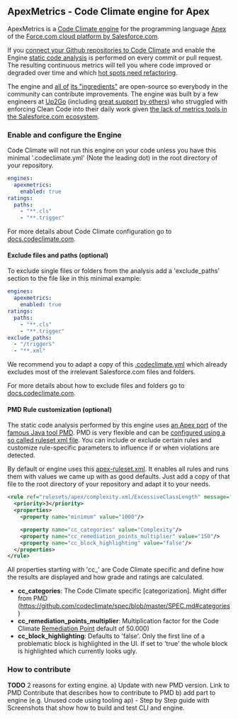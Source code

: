 ## ApexMetrics - Code Climate engine for Apex

ApexMetrics is a [Code Climate engine](https://codeclimate.com/engines) for the programming language [Apex](https://developer.salesforce.com/docs/atlas.en-us.apexcode.meta/apexcode/) of the [Force.com cloud platform by Salesforce.com](http://www.salesforce.com/platform/products/force).

If you [connect your Github repositories to Code Climate](https://docs.codeclimate.com/docs/importing-repositories) and enable the Engine [static code analysis](http://stackoverflow.com/questions/49716/what-is-static-code-analysis) is performed on every commit or pull request. The resulting continuous metrics will tell you where code improved or degraded over time and which [hot spots need refactoring](http://blog.xebia.com/static-code-analysis-is-just-tip-of-the-iceberg/).

The engine and [all of](https://github.com/forcedotcom/idecore/tree/b5bf3a1cb6e8d94aaac10f375c771ec8eab821ba/com.salesforce.ide.apex.core/lib) [its "ingredients"](https://github.com/Up2Go/pmd) are open-source so everybody in the community can contribute improvements. The engine was built by a few engineers at [Up2Go](https://github.com/Up2Go) (including [great support](https://github.com/Up2Go/pmd/pull/7) [by others](https://github.com/forcedotcom/idecore/issues/167)) who struggled with enforcing Clean Code into their daily work given [the lack of metrics tools in the Salesforce.com ecosystem](http://salesforce.stackexchange.com/questions/1697/apex-static-code-analysis). 

### Enable and configure the Engine

Code Climate will not run this engine on your code unless you have this minimal '.codeclimate.yml' (Note the leading dot) in the root directory of your repository. 

```yaml
engines:
  apexmetrics:
    enabled: true
ratings:
  paths:
    - "**.cls"
    - "**.trigger"
```

For more details about Code Climate configuration go to [docs.codeclimate.com](https://docs.codeclimate.com/docs/configuring-your-code-climate-analysis).

#### Exclude files and paths (optional)
To exclude single files or folders from the analysis add a 'exclude_paths' section to the file like in this minimal example:

```yaml
engines:
  apexmetrics:
    enabled: true
ratings:
  paths:
    - "**.cls"
    - "**.trigger"
exclude_paths:
  - "/triggers"
  - "**.xml"
```

We recommend you to adapt a copy of this [.codeclimate.yml](https://github.com/Up2Go/codeclimate-apex/blob/master/resources/.codeclimate.yml) which already excludes most of the irrelevant Salesforce.com files and folders.

For more details about how to exclude files and folders go to [docs.codeclimate.com](https://docs.codeclimate.com/docs/excluding-files-and-folders).


#### PMD Rule customization (optional)

The static code analysis performed by this engine uses [an Apex port](https://github.com/pmd/pmd/tree/master/pmd-apex) of the [famous Java tool PMD](https://pmd.github.io/). PMD is very flexible and can be [configured using a so called ruleset xml file](http://pmd.sourceforge.net/pmd-4.3.0/howtomakearuleset.html). You can include or exclude certain rules and customize rule-specific parameters to influence if or when violations are detected.

By default or engine uses this [apex-ruleset.xml](https://github.com/Up2Go/codeclimate-apex/blob/master/apex-ruleset.xml). It enables all rules and runs them with values we came up with as good defaults. Just add a copy of that file to the root directory of your repository and adapt it to your needs.

```xml
<rule ref="rulesets/apex/complexity.xml/ExcessiveClassLength" message="Avoid really long classes (lines of code)">
  <priority>3</priority>
  <properties>
    <property name="minimum" value="1000"/>

    <property name="cc_categories" value="Complexity"/>
    <property name="cc_remediation_points_multiplier" value="150"/>
    <property name="cc_block_highlighting" value="false"/>
  </properties>	
</rule>
```

All properties starting with 'cc_' are Code Climate specific and define how the results are displayed and how grade and ratings are calculated.

* **cc_categories**: The Code Climate specific [categorization]. Might differ from PMD (https://github.com/codeclimate/spec/blob/master/SPEC.md#categories)
* **cc_remediation_points_multiplier**: Multiplication factor for the Code Climate [Remediation Point](https://github.com/codeclimate/spec/blob/master/SPEC.md#remediation-points) default of 50.000)
* **cc_block_highlighting**: Defaults to 'false'. Only the first line of a problematic block is highlighted in the UI. If set to 'true' the whole block is highlighted which currently looks ugly.


### How to contribute

**TODO** 2 reasons for exting engine. a) Update with new PMD version. Link to PMD Contribute that describes how to contribute to PMD
b) add part to engine (e.g. Unused code using tooling ap) - Step by Step guide with Screenshots that show how to build and test CLI and engine.
